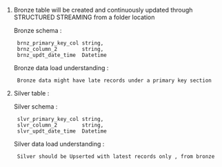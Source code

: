 
1) Bronze table will be created and continuously updated through STRUCTURED STREAMING from a folder location

    Bronze schema :

        brnz_primary_key_col string,
        brnz_column_2        string,
        brnz_updt_date_time  Datetime
    
    Bronze data load understanding :

        Bronze data might have late records under a primary key section

2) Silver table :

    Silver schema :

        slvr_primary_key_col string,
        slvr_column_2        string,
        slvr_updt_date_time  Datetime
    
    Silver data load understanding :

        Silver should be Upserted with latest records only , from bronze



